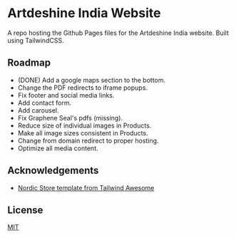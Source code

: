 # Artdeshine India Website

A repo hosting the Github Pages files for the Artdeshine India website. Built using TailwindCSS.

## Roadmap

- (DONE) Add a google maps section to the bottom.
- Change the PDF redirects to iframe popups.
- Fix footer and social media links.
- Add contact form.
- Add carousel.
- Fix Graphene Seal's pdfs (missing).
- Reduce size of individual images in Products.
- Make all image sizes consistent in Products.
- Change from domain redirect to proper hosting.
- Optimize all media content.

## Acknowledgements

 - [Nordic Store template from Tailwind Awesome](https://www.tailwindawesome.com/resources/nordic-store)

## License

[MIT](https://choosealicense.com/licenses/mit/)
